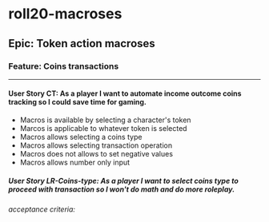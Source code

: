 # roll20-macroses

## Epic: Token action macroses

### Feature: Coins transactions
***
#### User Story CT: As a player I want to automate income outcome coins tracking so I could save time for gaming.
* Macros is available by selecting a character's token
* Marcos is applicable to whatever token is selected
* Macros allows selecting a coins type
* Macros allows selecting transaction operation
* Macros does not allows to set negative values
* Macros allows number only input

##### User Story LR-Coins-type: As a player I want to select coins type to proceed with transaction so I won't do math and do more roleplay.
###### acceptance criteria:
 